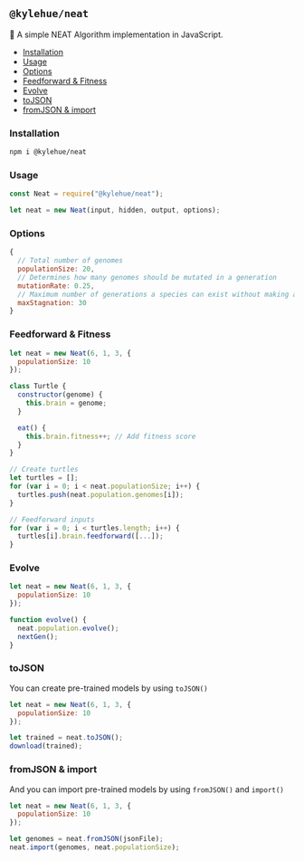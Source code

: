 ## `@kylehue/neat`
:robot: A simple NEAT Algorithm implementation in JavaScript.

- [Installation](#installation)
- [Usage](#usage)
- [Options](#options)
- [Feedforward & Fitness](#feedforward--fitness)
- [Evolve](#evolve)
- [toJSON](#tojson)
- [fromJSON & import](#fromjson--import)
### Installation
```bash
npm i @kylehue/neat
```
### Usage
```js
const Neat = require("@kylehue/neat");

let neat = new Neat(input, hidden, output, options);
```
### Options
```js
{
  // Total number of genomes
  populationSize: 20,
  // Determines how many genomes should be mutated in a generation
  mutationRate: 0.25,
  // Maximum number of generations a species can exist without making any improvements
  maxStagnation: 30
}
```
### Feedforward & Fitness
```js
let neat = new Neat(6, 1, 3, {
  populationSize: 10
});

class Turtle {
  constructor(genome) {
    this.brain = genome;
  }

  eat() {
    this.brain.fitness++; // Add fitness score
  }
}

// Create turtles
let turtles = [];
for (var i = 0; i < neat.populationSize; i++) {
  turtles.push(neat.population.genomes[i]);
}

// Feedforward inputs
for (var i = 0; i < turtles.length; i++) {
  turtles[i].brain.feedforward([...]);
}
```
### Evolve
```js
let neat = new Neat(6, 1, 3, {
  populationSize: 10
});

function evolve() {
  neat.population.evolve();
  nextGen();
}
```
### toJSON
You can create pre-trained models by using `toJSON()`
```js
let neat = new Neat(6, 1, 3, {
  populationSize: 10
});

let trained = neat.toJSON();
download(trained);
```
### fromJSON & import
And you can import pre-trained models by using `fromJSON()` and `import()`
```js
let neat = new Neat(6, 1, 3, {
  populationSize: 10
});

let genomes = neat.fromJSON(jsonFile);
neat.import(genomes, neat.populationSize);
```
